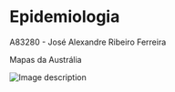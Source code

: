 # Epidemiologia

A83280 - José Alexandre Ribeiro Ferreira

Mapas da Austrália

![Image description](https://github.com/jose-alexandre98/Epidemiologia/blob/master/Austr%C3%A1lia/Imagens/aus.png)


